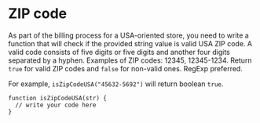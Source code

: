 # ZIP code
 As part of the billing process for a USA-oriented store, you need to write a function that will check if the provided string value is valid USA ZIP code. A valid code consists of five digits or five digits and another four digits separated by a hyphen. Examples of ZIP codes: 12345, 12345-1234. Return `true` for valid ZIP codes and `false` for non-valid ones. RegExp preferred.

For example, `isZipCodeUSA("45632-5692")` will return boolean `true`.

```
function isZipCodeUSA(str) {
  // write your code here
}
```
